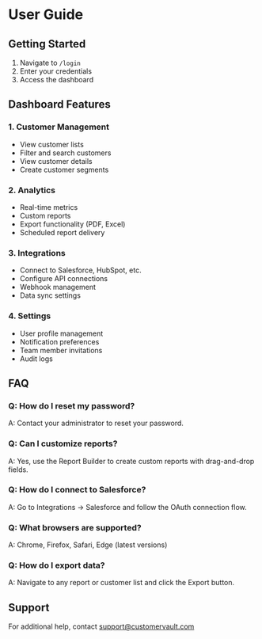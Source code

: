 # User Guide

## Getting Started
1. Navigate to `/login`
2. Enter your credentials
3. Access the dashboard

## Dashboard Features

### 1. Customer Management
- View customer lists
- Filter and search customers
- View customer details
- Create customer segments

### 2. Analytics
- Real-time metrics
- Custom reports
- Export functionality (PDF, Excel)
- Scheduled report delivery

### 3. Integrations
- Connect to Salesforce, HubSpot, etc.
- Configure API connections
- Webhook management
- Data sync settings

### 4. Settings
- User profile management
- Notification preferences
- Team member invitations
- Audit logs

## FAQ

### Q: How do I reset my password?
A: Contact your administrator to reset your password.

### Q: Can I customize reports?
A: Yes, use the Report Builder to create custom reports with drag-and-drop fields.

### Q: How do I connect to Salesforce?
A: Go to Integrations → Salesforce and follow the OAuth connection flow.

### Q: What browsers are supported?
A: Chrome, Firefox, Safari, Edge (latest versions)

### Q: How do I export data?
A: Navigate to any report or customer list and click the Export button.

## Support
For additional help, contact support@customervault.com
